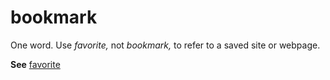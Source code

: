 # bookmark

One word. Use *favorite,* not *bookmark,* to refer to a saved site or webpage.

**See** [favorite](~/a-z-word-list-term-collections/f/favorite.md)
